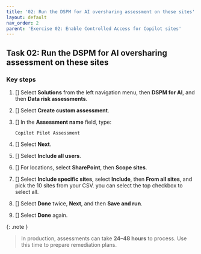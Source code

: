```yaml
---
title: '02: Run the DSPM for AI oversharing assessment on these sites'
layout: default
nav_order: 2
parent: 'Exercise 02: Enable Controlled Access for Copilot sites'
---
```


## Task 02: Run the DSPM for AI oversharing assessment on these sites

### Key steps

1. [] Select **Solutions** from the left navigation menu, then **DSPM for AI**, and then **Data risk assessments**.

1. [] Select **Create custom assessment**.

1. [] In the **Assessment name** field, type:

   ```
   Copilot Pilot Assessment
   ```

1. [] Select **Next**.

1. [] Select **Include all users**.

1. [] For locations, select **SharePoint**, then **Scope sites**.

1. [] Select **Include specific sites**, select **Include**, then **From all sites**, and pick the 10 sites from your CSV. you can select the top checkbox to select all.

1. [] Select **Done** twice, **Next**, and then **Save and run**.

1. [] Select **Done** again.

{: .note }
> In production, assessments can take **24–48 hours** to process. Use this time to prepare remediation plans.
